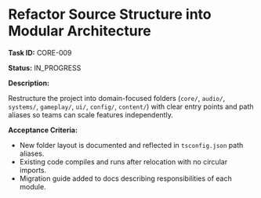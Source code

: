 # Refactor Source Structure into Modular Architecture

**Task ID:** CORE-009

**Status:** IN_PROGRESS

**Description:**

Restructure the project into domain-focused folders (`core/`, `audio/`, `systems/`, `gameplay/`, `ui/`, `config/`, `content/`) with clear entry points and path aliases so teams can scale features independently.

**Acceptance Criteria:**

- New folder layout is documented and reflected in `tsconfig.json` path aliases.
- Existing code compiles and runs after relocation with no circular imports.
- Migration guide added to docs describing responsibilities of each module.

